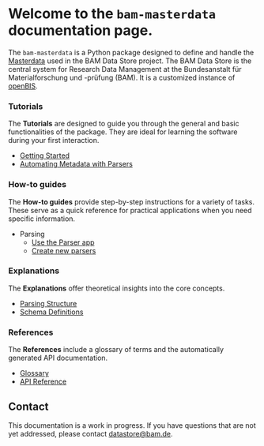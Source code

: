 <!-- ---
hide: toc
--- -->

# Welcome to the `bam-masterdata` documentation page.

The `bam-masterdata` is a Python package designed to define and handle the [Masterdata](references/glossary.md#masterdata) used in the BAM Data Store project. The BAM Data Store is the central system for Research Data Management at the Bundesanstalt für Materialforschung und -prüfung (BAM). It is a customized instance of [openBIS](https://openbis.ch/).
<!-- This documentation page is divided according to the [diataxis method](https://www.diataxis.fr/). -->


<div markdown="block" class="home-grid">

<div markdown="block">

<h3>Tutorials</h3>

The **Tutorials** are designed to guide you through the general and basic functionalities of the package. They are ideal for learning the software during your first interaction.

- [Getting Started](tutorials/getting_started.md)
- [Automating Metadata with Parsers](tutorials/parsing.md)

</div>

<div markdown="block">

<h3>How-to guides</h3>

The **How-to guides** provide step-by-step instructions for a variety of tasks. These serve as a quick reference for practical applications when you need specific information.

- Parsing
    - [Use the Parser app](howtos/parsing/parser_app.md)
    - [Create new parsers](howtos/parsing/create_new_parsers.md)

</div>

<div markdown="block">

<h3>Explanations</h3>

The **Explanations** offer theoretical insights into the core concepts.

- [Parsing Structure](explanations/parsing_structure.md)
- [Schema Definitions](explanations/schema_defs.md)

</div>

<div markdown="block">

<h3>References</h3>

The **References** include a glossary of terms and the automatically generated API documentation.

- [Glossary](references/glossary.md)
- [API Reference](references/api.md)

</div>

</div>


## Contact
This documentation is a work in progress. If you have questions that are not yet addressed, please contact [datastore@bam.de](mailto:datastore@bam.de).

